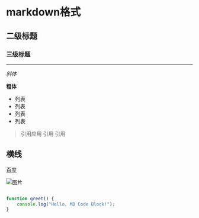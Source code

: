 # markdown格式
## 二级标题
### 三级标题

--- 

*斜体*   

**粗体**

- 列表
- 列表
- 列表
- 列表

> 引用应用
>  引用
>   引用

横线
--- 

[百度](http://www.baidu.com)

![图片](https://b0.bdstatic.com/c407d94023fbf1694cede49f3893320a.jpg@h_1280)

``` javascript

function greet() {
    console.log("Hello, MD Code Block!");
}

 ```
